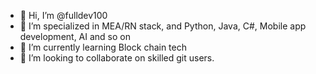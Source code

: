 - 👋 Hi, I’m @fulldev100
- 👀 I’m specialized in MEA/RN stack, and Python, Java, C#, Mobile app development, AI and so on
- 🌱 I’m currently learning Block chain tech
- 💞️ I’m looking to collaborate on skilled git users.

<!---
fulldev100/fulldev100 is a ✨ special ✨ repository because its `README.md` (this file) appears on your GitHub profile.
You can click the Preview link to take a look at your changes.
--->
